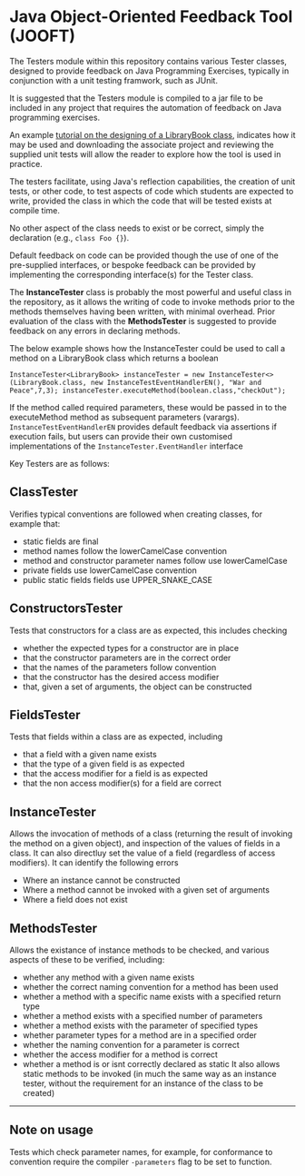 # Java Object-Oriented Feedback Tool (JOOFT)

The Testers module within this repository contains various Tester classes, designed to provide feedback on Java Programming Exercises, typically in conjunction with a unit testing framwork, such as JUnit.

It is suggested that the Testers module is compiled to a jar file to be included in any project that requires the automation of feedback on Java programming exercises.

An example [tutorial on the designing of a LibraryBook class](https://tutorials.tinyappco.com/java/classtaskautofeedback), indicates how it may be used and downloading the associate project and reviewing the supplied unit tests will allow the reader to explore how the tool is used in practice.

The testers facilitate, using Java's reflection capabilities, the creation of unit tests, or other code, to test aspects of code which students are expected to write, provided the class in which the code that will be tested exists at compile time.

No other aspect of the class needs to exist or be correct, simply the declaration (e.g., `class Foo {}`).

Default feedback on code can be provided though the use of one of the pre-supplied interfaces, or bespoke feedback can be provided by implementing the corresponding interface(s) for the Tester class.

The **InstanceTester** class is probably the most powerful and useful class in the repository, as it allows the writing of code to invoke methods prior to the methods themselves having been written, with minimal overhead. Prior evaluation of the class with the **MethodsTester** is suggested to provide feedback on any errors in declaring methods.

The below example shows how the InstanceTester could be used to call a method on a LibraryBook class which returns a boolean

`InstanceTester<LibraryBook> instanceTester = new InstanceTester<>(LibraryBook.class, new InstanceTestEventHandlerEN(), "War and Peace",7,3);
instanceTester.executeMethod(boolean.class,"checkOut");`

If the method called required parameters, these would be passed in to the executeMethod method as subsequent parameters (varargs). `InstanceTestEventHandlerEN` provides default feedback via assertions if execution fails, but users can provide their own customised implementations of the `InstanceTester.EventHandler` interface

Key Testers are as follows:

## ClassTester
Verifies typical conventions are followed when creating classes, for example that:
- static fields are final
- method names follow the lowerCamelCase convention
- method and constructor parameter names follow use lowerCamelCase
- private fields use lowerCamelCase convention
- public static fields fields use UPPER_SNAKE_CASE


## ConstructorsTester
Tests that constructors for a class are as expected, this includes checking
- whether the expected types for a constructor are in place
- that the constructor parameters are in the correct order
- that the names of the parameters follow convention
- that the constructor has the desired access modifier
- that, given a set of arguments, the object can be constructed


## FieldsTester
Tests that fields within a class are as expected, including
- that a field with a given name exists
- that the type of a given field is as expected
- that the access modifier for a field is as expected
- that the non access modifier(s) for a field are correct

## InstanceTester
Allows the invocation of methods of a class (returning the result of invoking the method on a given object), and inspection of the values of fields in a class. It can also directluy set the value of a field (regardless of access modifiers). It can identify the following errors
- Where an instance cannot be constructed
- Where a method cannot be invoked with a given set of arguments
- Where a field does not exist 

## MethodsTester
Allows the existance of instance methods to be checked, and various aspects of these to be verified, including:
- whether any method with a given name exists
- whether the correct naming convention for a method has been used
- whether a method with a specific name exists with a specified return type
- whether a method exists with a specified number of parameters
- whether a method exists with the parameter of specified types
- whether parameter types for a method are in a specified order
- whether the naming convention for a parameter is correct
- whether the access modifier for a method is correct
- whether a method is or isnt correctly declared as static
It also allows static methods to be invoked (in much the same way as an instance tester, without the requirement for an instance of the class to be created)


---
## Note on usage
Tests which check parameter names, for example, for conformance to convention require the compiler `-parameters` flag to be set to function.
